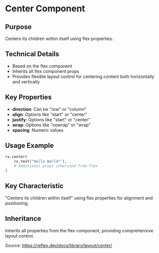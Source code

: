 # Center Component

## Purpose
Centers its children within itself using flex properties.

## Technical Details
- Based on the flex component
- Inherits all flex component props
- Provides flexible layout control for centering content both horizontally and vertically

## Key Properties
- **direction**: Can be "row" or "column"
- **align**: Options like "start" or "center"
- **justify**: Options like "start" or "center"  
- **wrap**: Options like "nowrap" or "wrap"
- **spacing**: Numeric values

## Usage Example
```python
rx.center(
    rx.text("Hello World!"),
    # Additional props inherited from flex
)
```

## Key Characteristic
"Centers its children within itself" using flex properties for alignment and positioning.

## Inheritance
Inherits all properties from the flex component, providing comprehensive layout control.

Source: https://reflex.dev/docs/library/layout/center/